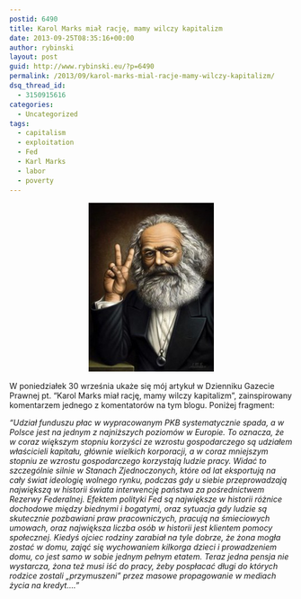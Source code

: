 ```yaml
---
postid: 6490
title: Karol Marks miał rację, mamy wilczy kapitalizm
date: 2013-09-25T08:35:16+00:00
author: rybinski
layout: post
guid: http://www.rybinski.eu/?p=6490
permalink: /2013/09/karol-marks-mial-racje-mamy-wilczy-kapitalizm/
dsq_thread_id:
  - 3150915616
categories:
  - Uncategorized
tags:
  - capitalism
  - exploitation
  - Fed
  - Karl Marks
  - labor
  - poverty
---
```

<p style="text-align: center;">
  <a href="/uploads/2013/09/Marks.jpg"><img class="size-medium wp-image-6491 aligncenter" title="Marks" src="/uploads/2013/09/Marks-223x300.jpg" alt="" width="223" height="300" /></a>
</p>

W poniedziałek 30 września ukaże się mój artykuł w Dzienniku Gazecie Prawnej pt. “Karol Marks miał rację, mamy wilczy kapitalizm”, zainspirowany komentarzem jednego z komentatorów na tym blogu. Poniżej fragment:

_“Udział funduszu płac w wypracowanym PKB systematycznie spada, a w Polsce jest na jednym z najniższych poziomów w Europie. To oznacza, że w coraz większym stopniu korzyści ze wzrostu gospodarczego są udziałem właścicieli kapitału, głównie wielkich korporacji, a w coraz mniejszym stopniu ze wzrostu gospodarczego korzystają ludzie pracy. Widać to szczególnie silnie w Stanach Zjednoczonych, które od lat eksportują na cały świat ideologię wolnego rynku, podczas gdy u siebie przeprowadzają największą w historii świata interwencję państwa za pośrednictwem Rezerwy Federalnej. Efektem polityki Fed są największe w historii różnice dochodowe między biednymi i bogatymi, oraz sytuacja gdy ludzie są skutecznie pozbawiani praw pracowniczych, pracują na śmieciowych umowach, oraz największa liczba osób w historii jest klientem pomocy społecznej. Kiedyś ojciec rodziny zarabiał na tyle dobrze, że żona mogła zostać w domu, zająć się wychowaniem kilkorga dzieci i prowadzeniem domu, co jest samo w sobie jednym pełnym etatem. Teraz jedna pensja nie wystarcza, żona też musi iść do pracy, żeby pospłacać długi do których rodzice zostali „przymuszeni” przez masowe propagowanie w mediach życia na kredyt….”_
